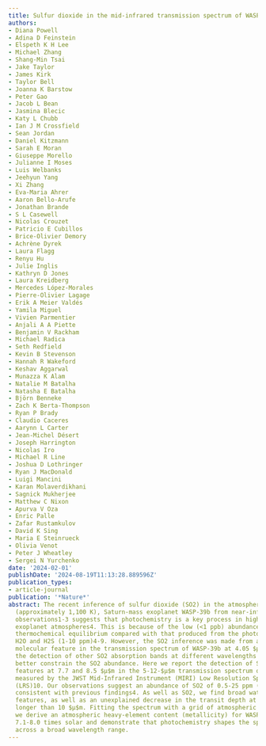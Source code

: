 ```yaml
---
title: Sulfur dioxide in the mid-infrared transmission spectrum of WASP-39b
authors:
- Diana Powell
- Adina D Feinstein
- Elspeth K H Lee
- Michael Zhang
- Shang-Min Tsai
- Jake Taylor
- James Kirk
- Taylor Bell
- Joanna K Barstow
- Peter Gao
- Jacob L Bean
- Jasmina Blecic
- Katy L Chubb
- Ian J M Crossfield
- Sean Jordan
- Daniel Kitzmann
- Sarah E Moran
- Giuseppe Morello
- Julianne I Moses
- Luis Welbanks
- Jeehyun Yang
- Xi Zhang
- Eva-Maria Ahrer
- Aaron Bello-Arufe
- Jonathan Brande
- S L Casewell
- Nicolas Crouzet
- Patricio E Cubillos
- Brice-Olivier Demory
- Achrène Dyrek
- Laura Flagg
- Renyu Hu
- Julie Inglis
- Kathryn D Jones
- Laura Kreidberg
- Mercedes López-Morales
- Pierre-Olivier Lagage
- Erik A Meier Valdés
- Yamila Miguel
- Vivien Parmentier
- Anjali A A Piette
- Benjamin V Rackham
- Michael Radica
- Seth Redfield
- Kevin B Stevenson
- Hannah R Wakeford
- Keshav Aggarwal
- Munazza K Alam
- Natalie M Batalha
- Natasha E Batalha
- Björn Benneke
- Zach K Berta-Thompson
- Ryan P Brady
- Claudio Caceres
- Aarynn L Carter
- Jean-Michel Désert
- Joseph Harrington
- Nicolas Iro
- Michael R Line
- Joshua D Lothringer
- Ryan J MacDonald
- Luigi Mancini
- Karan Molaverdikhani
- Sagnick Mukherjee
- Matthew C Nixon
- Apurva V Oza
- Enric Palle
- Zafar Rustamkulov
- David K Sing
- Maria E Steinrueck
- Olivia Venot
- Peter J Wheatley
- Sergei N Yurchenko
date: '2024-02-01'
publishDate: '2024-08-19T11:13:28.889596Z'
publication_types:
- article-journal
publication: '*Nature*'
abstract: The recent inference of sulfur dioxide (SO2) in the atmosphere of the hot
  (approximately 1,100 K), Saturn-mass exoplanet WASP-39b from near-infrared JWST
  observations1-3 suggests that photochemistry is a key process in high-temperature
  exoplanet atmospheres4. This is because of the low (<1 ppb) abundance of SO2 under
  thermochemical equilibrium compared with that produced from the photochemistry of
  H2O and H2S (1-10 ppm)4-9. However, the SO2 inference was made from a single, small
  molecular feature in the transmission spectrum of WASP-39b at 4.05 $μ$m and, therefore,
  the detection of other SO2 absorption bands at different wavelengths is needed to
  better constrain the SO2 abundance. Here we report the detection of SO2 spectral
  features at 7.7 and 8.5 $μ$m in the 5-12-$μ$m transmission spectrum of WASP-39b
  measured by the JWST Mid-Infrared Instrument (MIRI) Low Resolution Spectrometer
  (LRS)10. Our observations suggest an abundance of SO2 of 0.5-25 ppm (1$σ$ range),
  consistent with previous findings4. As well as SO2, we find broad water-vapour absorption
  features, as well as an unexplained decrease in the transit depth at wavelengths
  longer than 10 $μ$m. Fitting the spectrum with a grid of atmospheric forward models,
  we derive an atmospheric heavy-element content (metallicity) for WASP-39b of approximately
  7.1-8.0 times solar and demonstrate that photochemistry shapes the spectra of WASP-39b
  across a broad wavelength range.
---
```

